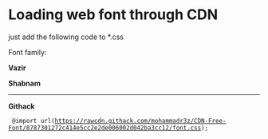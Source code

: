 # Loading web font through CDN
just add the following code to *.css

Font family:

<b>Vazir</b>

<b>Shabnam</b>

-----------------------------------------------------------------------------
<b>Githack</b>


<code> @import url(https://rawcdn.githack.com/mohammadr3z/CDN-Free-Font/8787301272c414e5cc2e2de006002d042ba3cc12/font.css); </code>
